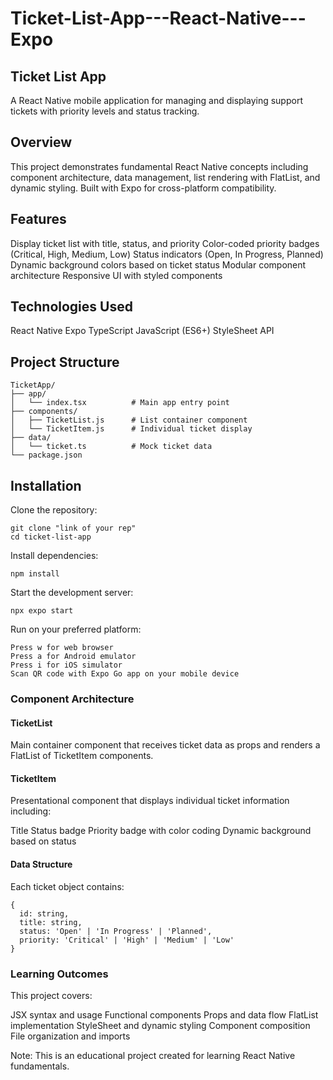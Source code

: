 # Ticket-List-App---React-Native---Expo

## Ticket List App
A React Native mobile application for managing and displaying support tickets with priority levels and status tracking.

## Overview
This project demonstrates fundamental React Native concepts including component architecture, data management, list rendering with FlatList, and dynamic styling. Built with Expo for cross-platform compatibility.

## Features

Display ticket list with title, status, and priority
Color-coded priority badges (Critical, High, Medium, Low)
Status indicators (Open, In Progress, Planned)
Dynamic background colors based on ticket status
Modular component architecture
Responsive UI with styled components

## Technologies Used

React Native
Expo
TypeScript
JavaScript (ES6+)
StyleSheet API

## Project Structure
    TicketApp/
    ├── app/
    │   └── index.tsx          # Main app entry point
    ├── components/
    │   ├── TicketList.js      # List container component
    │   └── TicketItem.js      # Individual ticket display
    ├── data/
    │   └── ticket.ts          # Mock ticket data
    └── package.json

## Installation

Clone the repository:
```
git clone "link of your rep"
cd ticket-list-app
```

Install dependencies:
```
npm install
```

Start the development server:
```
npx expo start
```

Run on your preferred platform:
```
Press w for web browser
Press a for Android emulator
Press i for iOS simulator
Scan QR code with Expo Go app on your mobile device
```

### Component Architecture

#### TicketList
Main container component that receives ticket data as props and renders a FlatList of TicketItem components.
#### TicketItem
Presentational component that displays individual ticket information including:

Title
Status badge
Priority badge with color coding
Dynamic background based on status

#### Data Structure
Each ticket object contains:

    {
      id: string,
      title: string,
      status: 'Open' | 'In Progress' | 'Planned',
      priority: 'Critical' | 'High' | 'Medium' | 'Low'
    }

### Learning Outcomes
This project covers:

JSX syntax and usage
Functional components
Props and data flow
FlatList implementation
StyleSheet and dynamic styling
Component composition
File organization and imports

Note: This is an educational project created for learning React Native fundamentals.

